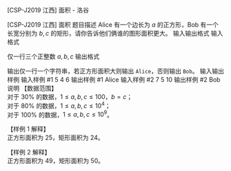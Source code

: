 



[CSP-J2019 江西] 面积 - 洛谷














[CSP-J2019 江西] 面积
题目描述
Alice 有一个边长为 $a$ 的正方形，Bob 有一个长宽分别为 $b,c$ 的矩形，请你告诉他们俩谁的图形面积更大。
输入输出格式
输入格式

仅一行三个正整数 $a,b,c$
输出格式

输出仅一行一个字符串，若正方形面积大则输出 `Alice`，否则输出 `Bob`。
输入输出样例
输入样例 #1
5 4 6
输出样例 #1
Alice
输入样例 #2
7 5 10
输出样例 #2
Bob
说明
【数据范围】   
对于 $30\%$ 的数据，$1 \le a,b,c \le 100$，$b=c$；  
对于 $80\%$ 的数据，$1\le a,b,c \le 10^4$；  
对于 $100\%$ 的数据，$1\le a,b,c \le 10^9$。

【样例 $1$ 解释】  
正方形面积为  $25$，矩形面积为 $24$。  

【样例 $2$ 解释】  
正方形面积为  $49$，矩形面积为 $50$。  






